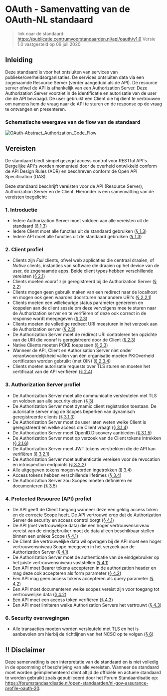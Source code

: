 # OAuth - Samenvatting van de OAuth-NL standaard

> link naar de standaard: https://publicatie.centrumvoorstandaarden.nl/api/oauth/v1.0
> Versie 1.0 vastgesteld op 09 juli 2020

## Inleiding

Deze standaard is voor het ontsluiten van services van publieke/overheidsorganisaties. De services ontsluiten data via een zogenaamde Resource Server (verder aangeduid als de API). De resource server ofwel de API is afhankelijk van een Authorization Server. Deze Authorization Server voorziet in de identificatie en autorisatie van de user die de API bevraagd. De user gebruikt een Client die hij dient te vertrouwen om namens hem de vraag naar de API te sturen en de response op de vraag te ontvangen en presenteren.

### Schematische weergave van de flow van de standaard

![OAuth-Abstract_Authorization_Code_Flow](./media/OAuth-Abstract_Authorization_Code_Flow.svg)



## Vereisten

De standaard biedt simpel gezegd access control voor RESTful API's. Dergelijke API's worden momenteel door de overheid ontwikkeld conform de API Design Rules (ADR) en beschreven conform de Open API Specification (OAS). 

Deze standaard beschrijft vereisten voor de API (Resource Server), Authorization Server en de Client. Hieronder is een samenvatting van de vereisten toegelicht:

### 1. Introductie

- Iedere Authorization Server moet voldoen aan alle vereisten uit de standaard ([§  1.3](https://publicatie.centrumvoorstandaarden.nl/api/oauth/v1.0/#conformance))
- Iedere Client moet alle functies uit de standaard gebruiken ([§  1.3](https://publicatie.centrumvoorstandaarden.nl/api/oauth/v1.0/#conformance))
- Iedere API moet alle functies uit de standaard gebruiken ([§  1.3](https://publicatie.centrumvoorstandaarden.nl/api/oauth/v1.0/#conformance))

### 2. Client profiel

- Clients zijn _Full_ clients, ofwel web applicaties die centraal draaien, of _Native_ clients, instanties van software die draaien op het device van de user, de zogenaamde apps. Beide client types hebben verschillende vereisten ([§  2.1](https://publicatie.centrumvoorstandaarden.nl/api/oauth/v1.0/#client-types))
- Clients moeten vooraf zijn geregistreerd bij de Authorization Server ([§  2.2](https://publicatie.centrumvoorstandaarden.nl/api/oauth/v1.0/#client-registration))
- Clients mogen geen gebruik maken van een redirect naar de localhost en mogen ook geen waardes doorsturen naar andere URI's ([§  2.2.1](https://publicatie.centrumvoorstandaarden.nl/api/oauth/v1.0/#redirect-uri))
- Clients moeten een willekeurige status parameter genereren en koppelen aan de client sessie om deze vervolgens mee te sturen naar de Authorization server en te verifiëren of deze ook correct in de response wordt meegegeven ([§  2.3](https://publicatie.centrumvoorstandaarden.nl/api/oauth/v1.0/#connection-to-the-authorization-server))
- Clients moeten de volledige redirect URI meesturen in het verzoek aan de Authorization server ([§  2.3](https://publicatie.centrumvoorstandaarden.nl/api/oauth/v1.0/#connection-to-the-authorization-server))
- De Authorization Server moet de redirect URI controleren ten opzichte van de URI die vooraf is geregistreerd door de Client ([§  2.3](https://publicatie.centrumvoorstandaarden.nl/api/oauth/v1.0/#connection-to-the-authorization-server))
- Native Clients moeten PCKE toepassen ([§  2.3](https://publicatie.centrumvoorstandaarden.nl/api/oauth/v1.0/#connection-to-the-authorization-server))
- Wanneer de API, Client en Authorisation Server niet onder verantwoordelijkheid vallen van één organisatie moeten PKIOverheid certificaten worden gebruikt (met OIN) ([§  2.3.4](https://publicatie.centrumvoorstandaarden.nl/api/oauth/v1.0/#client-keys))
- Clients moeten autorisatie requests over TLS sturen en moeten het certificaat van de API verifiëren ([§  2.4](https://publicatie.centrumvoorstandaarden.nl/api/oauth/v1.0/#connection-to-the-protected-resource))

### 3. Authorization Server profiel

- De Authorization Server moet alle communicatie versleutelen met TLS en voldoen aan alle security eisen ([§  3](https://publicatie.centrumvoorstandaarden.nl/api/oauth/v1.0/#authorization-server-profile))
- De Authorization Server moet dynamic client registration toestaan. De autorisatie server mag de Scopes beperken van dynamisch geregistreerde clients ([§  3.1.3](https://publicatie.centrumvoorstandaarden.nl/api/oauth/v1.0/#dynamic-registration))
- De Authorization Server moet de user laten weten welke Client is geregistreerd en welke access die Client vraagt ([§  3.1.4](https://publicatie.centrumvoorstandaarden.nl/api/oauth/v1.0/#dynamic-registration))
- De Authorization Server moet OpenID.Discovery aanbieden ([§  3.1.5](https://publicatie.centrumvoorstandaarden.nl/api/oauth/v1.0/#discovery))
- De Authorization Server moet op verzoek van de Client tokens intrekken ([§  3.1.6](https://publicatie.centrumvoorstandaarden.nl/api/oauth/v1.0/#revocation))
- De Authorization Server moet JWT tokens verstrekken die de API kan verifiëren ([§  3.2.1](https://publicatie.centrumvoorstandaarden.nl/api/oauth/v1.0/#jwt-bearer-tokens))
- De Authorization Server moet authenticatie vereisen voor de revocation en introspection endpoints ([§  3.2.2](https://publicatie.centrumvoorstandaarden.nl/api/oauth/v1.0/#introspection))
- Alle uitgegeven tokens mogen worden ingetrokken ([§  3.4](https://publicatie.centrumvoorstandaarden.nl/api/oauth/v1.0/#token-lifetimes))
- Access tokens hebben verschillende lifetimes ([§  3.4](https://publicatie.centrumvoorstandaarden.nl/api/oauth/v1.0/#token-lifetimes))
- De Authorization Server zou Scopes moeten definiëren en documenteren ([§  3.5](https://publicatie.centrumvoorstandaarden.nl/api/oauth/v1.0/#scopes))

### 4. Protected Resource (API) profiel

- De API geeft de Client toegang wanneer deze een geldig access token en de correcte Scope heeft. De API vertrouwd erop dat de Authorization Server de security en access control borgt ([§  4.1](https://publicatie.centrumvoorstandaarden.nl/api/oauth/v1.0/#protecting-resources))
- De API (met vertrouwelijke data) die een hoger vertrouwensniveau vereist van de eindgebruiker moet de data alleen beschikbaar stellen binnen een unieke Scope ([§  4.1](https://publicatie.centrumvoorstandaarden.nl/api/oauth/v1.0/#protecting-resources))
- De Client die vertrouwelijke data wil opvragen bij de API moet een hoger vertrouwensniveau Scope meegeven in het verzoek aan de Authorization Server ([§  4.1](https://publicatie.centrumvoorstandaarden.nl/api/oauth/v1.0/#protecting-resources))
- De Authorization Server moet de authenticatie van de eindgebruiker op het juiste vertrouwensniveau vaststellen ([§  4.1](https://publicatie.centrumvoorstandaarden.nl/api/oauth/v1.0/#protecting-resources))
- Een API moet Bearer tokens accepteren in de authorization header en mag deze ook accepteren als form parameter ([§  4.2](https://publicatie.centrumvoorstandaarden.nl/api/oauth/v1.0/#protecting-resources))
- Een API mag geen access tokens accepteren als query parameter ([§  4.2](https://publicatie.centrumvoorstandaarden.nl/api/oauth/v1.0/#protecting-resources))
- Een API moet documenteren welke scopes vereist zijn voor toegang tot vertrouwelijke data ([§  4.2](https://publicatie.centrumvoorstandaarden.nl/api/oauth/v1.0/#protecting-resources))
- Een API moet een access token verifiëren ([§  4.3](https://publicatie.centrumvoorstandaarden.nl/api/oauth/v1.0/#connections-with-authorization-servers))
- Een API moet limiteren welke Authorization Servers het vertrouwt ([§  4.3](https://publicatie.centrumvoorstandaarden.nl/api/oauth/v1.0/#connections-with-authorization-servers))

### 6. Security overwegingen

- Alle transacties moeten worden versleuteld met TLS en het is aanbevolen om hierbij de richtlijnen van het NCSC op te volgen ([§  6](https://publicatie.centrumvoorstandaarden.nl/api/oauth/v1.0/#security-considerations))

## !! Disclaimer

Deze samenvatting is een interpretatie van de standaard en is niet volledig in de opsomming of beschrijving van alle vereisten. Wanneer de standaard moet worden geïmplementeerd dient altijd de officiële en actuele  standaard te worden gebruikt zoals gepubliceerd door het Forum Standaardisatie op: https://forumstandaardisatie.nl/open-standaarden/nl-gov-assurance-profile-oauth-20.
